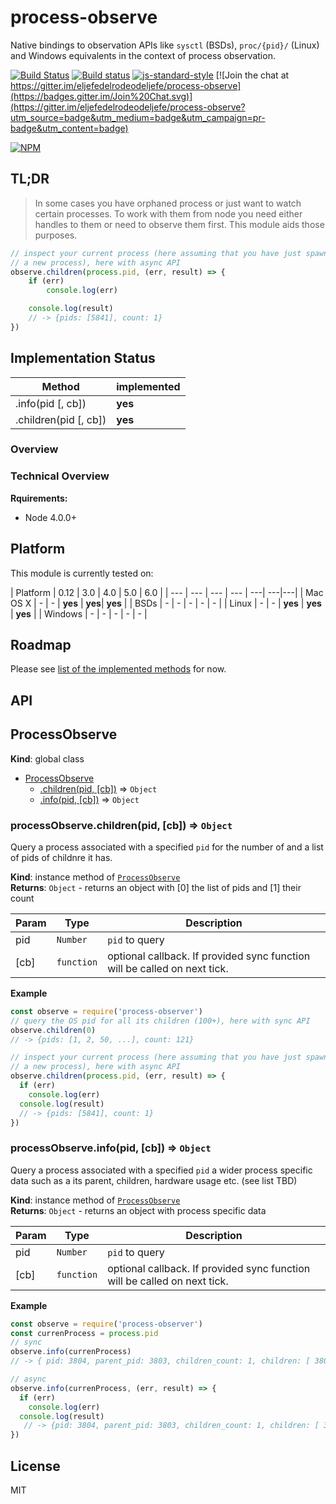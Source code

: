 # process-observe

Native bindings to observation APIs like `sysctl` (BSDs), `proc/{pid}/` (Linux) and Windows equivalents in the context of process observation.

[![Build Status](https://travis-ci.org/eljefedelrodeodeljefe/process-observe.svg?branch=master)](https://travis-ci.org/eljefedelrodeodeljefe/process-observe) [![Build status](https://ci.appveyor.com/api/projects/status/59q34ua3i457k27x?svg=true)](https://ci.appveyor.com/project/eljefederodeodeljefe/process-observe) [![js-standard-style](https://img.shields.io/badge/code%20style-standard-brightgreen.svg?style=flat)](http://standardjs.com/) [![Join the chat at https://gitter.im/eljefedelrodeodeljefe/process-observe](https://badges.gitter.im/Join%20Chat.svg)](https://gitter.im/eljefedelrodeodeljefe/process-observe?utm_source=badge&utm_medium=badge&utm_campaign=pr-badge&utm_content=badge)

[![NPM](https://nodei.co/npm-dl/process-observe.png?months=6&height=2)](https://nodei.co/npm/process-observe/)

## TL;DR

> In some cases you have orphaned process or just want to watch certain processes. To work with them from node you need either handles to them or need to observe them first. This module aids those purposes.

```js
// inspect your current process (here assuming that you have just spawned
// a new process), here with async API
observe.children(process.pid, (err, result) => {
	if (err)
		console.log(err)

	console.log(result)
	// -> {pids: [5841], count: 1}
})
```
## Implementation Status<a name="status"></a>
| Method | implemented |
| --- | --- |
| .info(pid [, cb]) | **yes** |
| .children(pid [, cb]) | **yes** |



### Overview

### Technical Overview

**Rquirements:**
* Node 4.0.0+

## Platform

This module is currently tested on:

| Platform | 0.12 | 3.0 | 4.0 | 5.0 | 6.0 |
| --- | --- | --- | --- | ---| ---|---|
| Mac OS X | - | - | **yes** | **yes**| **yes** |
| BSDs | - | - | - | - | - |
| Linux | - | - | **yes** | **yes**  | **yes** |
| Windows | - | - | - | - | - |

## Roadmap

Please see [list of the implemented methods](#status) for now.


## API
<a name="ProcessObserve"></a>

## ProcessObserve
**Kind**: global class  

* [ProcessObserve](#ProcessObserve)
    * [.children(pid, [cb])](#ProcessObserve+children) ⇒ <code>Object</code>
    * [.info(pid, [cb])](#ProcessObserve+info) ⇒ <code>Object</code>

<a name="ProcessObserve+children"></a>

### processObserve.children(pid, [cb]) ⇒ <code>Object</code>
Query a process associated with a specified `pid` for the number of and a
list of pids of childnre it has.

**Kind**: instance method of <code>[ProcessObserve](#ProcessObserve)</code>  
**Returns**: <code>Object</code> - returns an object with [0] the list of pids and [1] their count  

| Param | Type | Description |
| --- | --- | --- |
| pid | <code>Number</code> | `pid` to query |
| [cb] | <code>function</code> | optional callback. If provided sync function will be called on next tick. |

**Example**  
```js
const observe = require('process-observer')
// query the OS pid for all its children (100+), here with sync API
observe.children(0)
// -> {pids: [1, 2, 50, ...], count: 121}

// inspect your current process (here assuming that you have just spawned
// a new process), here with async API
observe.children(process.pid, (err, result) => {
  if (err)
    console.log(err)
  console.log(result)
  // -> {pids: [5841], count: 1}
})
```
<a name="ProcessObserve+info"></a>

### processObserve.info(pid, [cb]) ⇒ <code>Object</code>
Query a process associated with a specified `pid` a wider process specific data
such as a its parent, children, hardware usage etc. (see list TBD)

**Kind**: instance method of <code>[ProcessObserve](#ProcessObserve)</code>  
**Returns**: <code>Object</code> - returns an object with process specific data  

| Param | Type | Description |
| --- | --- | --- |
| pid | <code>Number</code> | `pid` to query |
| [cb] | <code>function</code> | optional callback. If provided sync function will be called on next tick. |

**Example**  
```js
const observe = require('process-observer')
const currenProcess = process.pid
// sync
observe.info(currenProcess)
// -> { pid: 3804, parent_pid: 3803, children_count: 1, children: [ 3805 ]}

// async
observe.info(currenProcess, (err, result) => {
  if (err)
    console.log(err)
  console.log(result)
   // -> {pid: 3804, parent_pid: 3803, children_count: 1, children: [ 3805 ]}
})
```
## License

MIT
